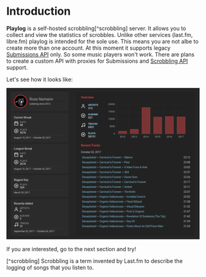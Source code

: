 # Introduction

**Playlog** is a self-hosted scrobbling[^scrobbling] server.
It allows you to collect and view the statistics of scrobbles.
Unlike other services (last.fm, libre.fm) playlog is intended for the sole use.
This means you are not albe to create more than one account.
At this moment it supports legacy [Submissions API](http://last.fm/api/submissions)
only. So some music players won't work.
There are plans to create a custom API with proxies
for Submissions and [Scrobbling API](https://www.last.fm/api/scrobbling) support.

Let's see how it looks like:

[![screenshot](./screenshot.png)](./screenshot.png)

If you are interested, go to the next section and try!

[^scrobbling] Scrobbling is a term invented by Last.fm to describe the logging of songs that
you listen to.

